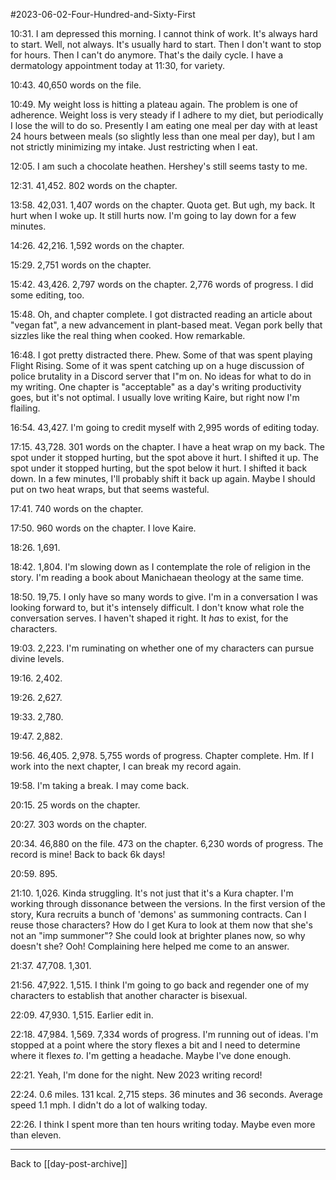 #2023-06-02-Four-Hundred-and-Sixty-First

10:31.  I am depressed this morning.  I cannot think of work.  It's always hard to start.  Well, not always.  It's usually hard to start.  Then I don't want to stop for hours.  Then I can't do anymore.  That's the daily cycle.  I have a dermatology appointment today at 11:30, for variety.

10:43.  40,650 words on the file.

10:49.  My weight loss is hitting a plateau again.  The problem is one of adherence.  Weight loss is very steady if I adhere to my diet, but periodically I lose the will to do so.  Presently I am eating one meal per day with at least 24 hours between meals (so slightly less than one meal per day), but I am not strictly minimizing my intake.  Just restricting when I eat.

12:05.  I am such a chocolate heathen.  Hershey's still seems tasty to me.

12:31.  41,452.  802 words on the chapter.

13:58.  42,031.  1,407 words on the chapter.  Quota get.  But ugh, my back.  It hurt when I woke up.  It still hurts now.  I'm going to lay down for a few minutes.

14:26.  42,216.  1,592 words on the chapter.  

15:29.  2,751 words on the chapter.

15:42.  43,426.  2,797 words on the chapter.  2,776 words of progress.  I did some editing, too.

15:48.  Oh, and chapter complete.  I got distracted reading an article about "vegan fat", a new advancement in plant-based meat.  Vegan pork belly that sizzles like the real thing when cooked.  How remarkable.

16:48.  I got pretty distracted there.  Phew.  Some of that was spent playing Flight Rising.  Some of it was spent catching up on a huge discussion of police brutality in a Discord server that I"m on.  No ideas for what to do in my writing.  One chapter is "acceptable" as a day's writing productivity goes, but it's not optimal.  I usually love writing Kaire, but right now I'm flailing.

16:54.  43,427.  I'm going to credit myself with 2,995 words of editing today.

17:15.  43,728.  301 words on the chapter.  I have a heat wrap on my back.  The spot under it stopped hurting, but the spot above it hurt.  I shifted it up.  The spot under it stopped hurting, but the spot below it hurt.  I shifted it back down.  In a few minutes, I'll probably shift it back up again.  Maybe I should put on two heat wraps, but that seems wasteful.

17:41.  740 words on the chapter.

17:50.  960 words on the chapter.  I love Kaire.

18:26.  1,691.

18:42.  1,804.  I'm slowing down as I contemplate the role of religion in the story.  I'm reading a book about Manichaean theology at the same time.

18:50.  19,75.  I only have so many words to give.  I'm in a conversation I was looking forward to, but it's intensely difficult.  I don't know what role the conversation serves.  I haven't shaped it right.  It *has* to exist, for the characters.

19:03.  2,223.  I'm ruminating on whether one of my characters can pursue divine levels.

19:16.  2,402.

19:26.  2,627.

19:33.  2,780.

19:47.  2,882.

19:56.  46,405.  2,978.  5,755 words of progress.  Chapter complete.  Hm.  If I work into the next chapter, I can break my record again.

19:58.  I'm taking a break.  I may come back.

20:15.  25 words on the chapter.

20:27.  303 words on the chapter.

20:34.  46,880 on the file.  473 on the chapter.  6,230 words of progress.  The record is mine!  Back to back 6k days!

20:59.  895.

21:10.  1,026.  Kinda struggling.  It's not just that it's a Kura chapter.  I'm working through dissonance between the versions.  In the first version of the story, Kura recruits a bunch of 'demons' as summoning contracts.  Can I reuse those characters?  How do I get Kura to look at them now that she's not an "imp summoner"?  She could look at brighter planes now, so why doesn't she?  Ooh!  Complaining here helped me come to an answer.

21:37.  47,708.  1,301.

21:56.  47,922.  1,515.  I think I'm going to go back and regender one of my characters to establish that another character is bisexual.

22:09.  47,930.  1,515.  Earlier edit in.

22:18.  47,984.  1,569.  7,334 words of progress.  I'm running out of ideas.  I'm stopped at a point where the story flexes a bit and I need to determine where it flexes *to*.  I'm getting a headache.  Maybe I've done enough.

22:21.  Yeah, I'm done for the night.  New 2023 writing record!

22:24.  0.6 miles.  131 kcal.  2,715 steps.  36 minutes and 36 seconds.  Average speed 1.1 mph.  I didn't do a lot of walking today.

22:26.  I think I spent more than ten hours writing today.  Maybe even more than eleven.

---
Back to [[day-post-archive]]